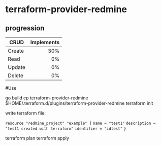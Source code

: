 # terraform-provider-redmine

## progression

|CRUD               |Implements|
|-------------------|---------:|
|Create             |       30%|
|Read               |        0%|
|Update             |        0%|
|Delete             |        0%|


#Use

go build
cp terraform-provider-redmine $HOME/.terraform.d/plugins/terraform-provider-redmine
terraform init

write terraform file:

`resource "redmine_project" "example" {`
  `name = "test1"`
  `description = "test1 created with terraform"`
  `identifier = "idtest"`
`}`

terraform plan
terraform apply
